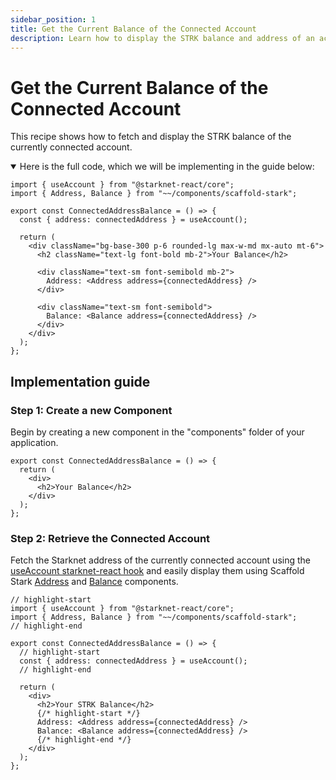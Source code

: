 ```yaml
---
sidebar_position: 1
title: Get the Current Balance of the Connected Account
description: Learn how to display the STRK balance and address of an account in your dApp.
---
```


# Get the Current Balance of the Connected Account

This recipe shows how to fetch and display the STRK balance of the currently connected account.

<details open>
<summary>Here is the full code, which we will be implementing in the guide below:</summary>

```tsx title="components/ConnectedAddressBalance.tsx"
import { useAccount } from "@starknet-react/core";
import { Address, Balance } from "~~/components/scaffold-stark";

export const ConnectedAddressBalance = () => {
  const { address: connectedAddress } = useAccount();

  return (
    <div className="bg-base-300 p-6 rounded-lg max-w-md mx-auto mt-6">
      <h2 className="text-lg font-bold mb-2">Your Balance</h2>

      <div className="text-sm font-semibold mb-2">
        Address: <Address address={connectedAddress} />
      </div>

      <div className="text-sm font-semibold">
        Balance: <Balance address={connectedAddress} />
      </div>
    </div>
  );
};
```

</details>

## Implementation guide

### Step 1: Create a new Component

Begin by creating a new component in the "components" folder of your application.

```tsx title="components/ConnectedAddressBalance.tsx"
export const ConnectedAddressBalance = () => {
  return (
    <div>
      <h2>Your Balance</h2>
    </div>
  );
};
```

### Step 2: Retrieve the Connected Account

Fetch the Starknet address of the currently connected account using the [useAccount starknet-react hook](https://starknet-react.com/hooks/account/useaccount) and easily display them using Scaffold Stark [Address](/components/Address) and [Balance](/components/Balance) components.

```tsx title="components/ConnectedAddressBalance.tsx"
// highlight-start
import { useAccount } from "@starknet-react/core";
import { Address, Balance } from "~~/components/scaffold-stark";
// highlight-end

export const ConnectedAddressBalance = () => {
  // highlight-start
  const { address: connectedAddress } = useAccount();
  // highlight-end

  return (
    <div>
      <h2>Your STRK Balance</h2>
      {/* highlight-start */}
      Address: <Address address={connectedAddress} />
      Balance: <Balance address={connectedAddress} />
      {/* highlight-end */}
    </div>
  );
};
```
